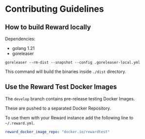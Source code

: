 # Contributing Guidelines

## How to build Reward locally

Dependencies:

- golang 1.21
- goreleaser

```
goreleaser --rm-dist --snapshot --config .goreleaser-local.yml
```

This command will build the binaries inside `./dist` directory.

## Use the Reward Test Docker Images

The `develop` branch contains pre-release testing Docker Images.

These are pushed to a separated Docker Repository.

To use them with your Reward instance add the following line to `~/.reward.yml`.

```yaml
reward_docker_image_repo: "docker.io/rewardtest"
```
